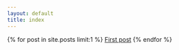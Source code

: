 ```yaml
---
layout: default
title: index
---
```



<script>

{% for post in site.posts limit:1 %}
setTimeout(function() {
  window.location.href = "{{post.url | absolute_url}}"
}, 300);
{% endfor %}

</script>
  
{% for post in site.posts limit:1 %}
<a href="{{post.url | absolute_url}}">First post</a>
{% endfor %}
 

